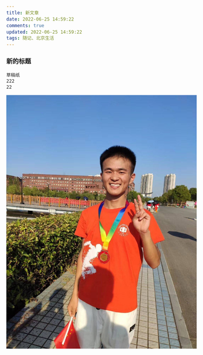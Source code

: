 ```yaml
---
title: 新文章
date: 2022-06-25 14:59:22
comments: true
updated: 2022-06-25 14:59:22
tags: 随记、北京生活
---
```

### 新的标题
```
草稿纸
222
22
```

![1](./2022-06-25-hexo%E5%85%A5%E9%97%A8%E6%96%87%E7%AB%A0/%E7%8E%8B%E6%9C%8B%E5%9D%A4.jpg)